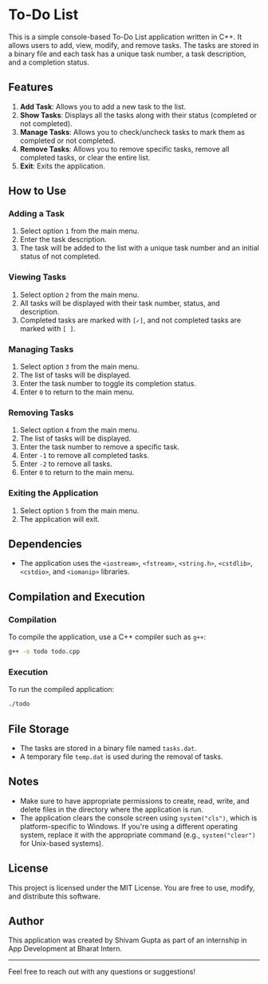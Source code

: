 # To-Do List

This is a simple console-based To-Do List application written in C++. It allows users to add, view, modify, and remove tasks. The tasks are stored in a binary file and each task has a unique task number, a task description, and a completion status.

## Features

1. **Add Task**: Allows you to add a new task to the list.
2. **Show Tasks**: Displays all the tasks along with their status (completed or not completed).
3. **Manage Tasks**: Allows you to check/uncheck tasks to mark them as completed or not completed.
4. **Remove Tasks**: Allows you to remove specific tasks, remove all completed tasks, or clear the entire list.
5. **Exit**: Exits the application.

## How to Use

### Adding a Task

1. Select option `1` from the main menu.
2. Enter the task description.
3. The task will be added to the list with a unique task number and an initial status of not completed.

### Viewing Tasks

1. Select option `2` from the main menu.
2. All tasks will be displayed with their task number, status, and description.
3. Completed tasks are marked with `[✓]`, and not completed tasks are marked with `[ ]`.

### Managing Tasks

1. Select option `3` from the main menu.
2. The list of tasks will be displayed.
3. Enter the task number to toggle its completion status.
4. Enter `0` to return to the main menu.

### Removing Tasks

1. Select option `4` from the main menu.
2. The list of tasks will be displayed.
3. Enter the task number to remove a specific task.
4. Enter `-1` to remove all completed tasks.
5. Enter `-2` to remove all tasks.
6. Enter `0` to return to the main menu.

### Exiting the Application

1. Select option `5` from the main menu.
2. The application will exit.

## Dependencies

- The application uses the `<iostream>`, `<fstream>`, `<string.h>`, `<cstdlib>`, `<cstdio>`, and `<iomanip>` libraries.

## Compilation and Execution

### Compilation

To compile the application, use a C++ compiler such as `g++`:

```sh
g++ -o todo todo.cpp
```

### Execution

To run the compiled application:

```sh
./todo
```

## File Storage

- The tasks are stored in a binary file named `tasks.dat`.
- A temporary file `temp.dat` is used during the removal of tasks.

## Notes

- Make sure to have appropriate permissions to create, read, write, and delete files in the directory where the application is run.
- The application clears the console screen using `system("cls")`, which is platform-specific to Windows. If you're using a different operating system, replace it with the appropriate command (e.g., `system("clear")` for Unix-based systems).

## License

This project is licensed under the MIT License. You are free to use, modify, and distribute this software.

## Author

This application was created by Shivam Gupta as part of an internship in App Development at Bharat Intern.

---

Feel free to reach out with any questions or suggestions!
